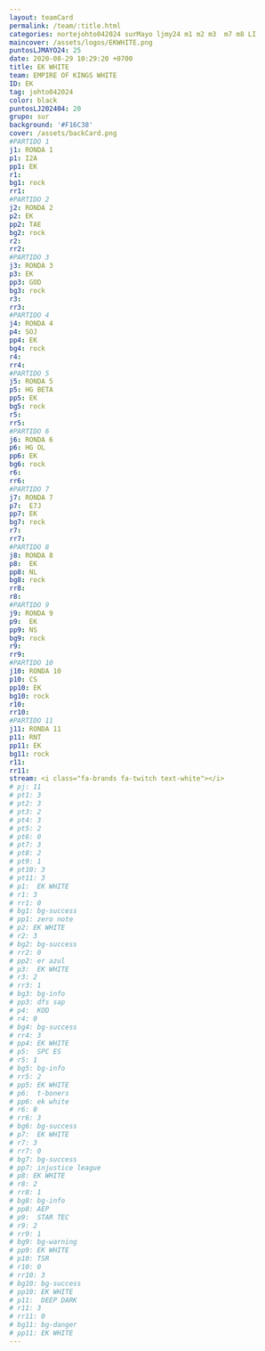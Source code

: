 ```yaml
---
layout: teamCard
permalink: /team/:title.html
categories: nortejohto042024 surMayo ljmy24 m1 m2 m3  m7 m8 LI
maincover: /assets/logos/EKWHITE.png
puntosLJMAYO24: 25
date: 2020-08-29 10:29:20 +0700
title: EK WHITE
team: EMPIRE OF KINGS WHITE
ID: EK
tag: johto042024
color: black
puntosLJ202404: 20
grupo: sur
background: '#F16C38'
cover: /assets/backCard.png
#PARTIDO 1
j1: RONDA 1
p1: I2A
pp1: EK
r1: 
bg1: rock
rr1: 
#PARTIDO 2
j2: RONDA 2
p2: EK
pp2: TAE
bg2: rock
r2: 
rr2: 
#PARTIDO 3
j3: RONDA 3
p3: EK
pp3: GOD
bg3: rock
r3: 
rr3:
#PARTIDO 4
j4: RONDA 4
p4: SOJ
pp4: EK
bg4: rock
r4: 
rr4:
#PARTIDO 5
j5: RONDA 5
p5: HG BETA
pp5: EK
bg5: rock
r5: 
rr5:
#PARTIDO 6
j6: RONDA 6
p6: HG OL
pp6: EK
bg6: rock
r6: 
rr6: 
#PARTIDO 7
j7: RONDA 7
p7:  E7J
pp7: EK
bg7: rock
r7: 
rr7:
#PARTIDO 8
j8: RONDA 8
p8:  EK
pp8: NL
bg8: rock
rr8: 
r8: 
#PARTIDO 9
j9: RONDA 9
p9:  EK
pp9: NS
bg9: rock
r9: 
rr9: 
#PARTIDO 10
j10: RONDA 10
p10: CS
pp10: EK
bg10: rock
r10: 
rr10:
#PARTIDO 11
j11: RONDA 11
p11: RNT
pp11: EK
bg11: rock
r11: 
rr11:
stream: <i class="fa-brands fa-twitch text-white"></i>
# pj: 11
# pt1: 3
# pt2: 3
# pt3: 2
# pt4: 3
# pt5: 2
# pt6: 0
# pt7: 3
# pt8: 2
# pt9: 1
# pt10: 3
# pt11: 3
# p1:  EK WHITE
# r1: 3
# rr1: 0 
# bg1: bg-success
# pp1: zero note
# p2: EK WHITE
# r2: 3
# bg2: bg-success
# rr2: 0
# pp2: er azul
# p3:  EK WHITE
# r3: 2
# rr3: 1
# bg3: bg-info
# pp3: dfs sap
# p4:  KOD
# r4: 0
# bg4: bg-success
# rr4: 3
# pp4: EK WHITE
# p5:  SPC ES
# r5: 1
# bg5: bg-info
# rr5: 2
# pp5: EK WHITE
# p6:  t-boners
# pp6: ek white
# r6: 0
# rr6: 3
# bg6: bg-success
# p7:  EK WHITE
# r7: 3
# rr7: 0
# bg7: bg-success
# pp7: injustice league
# p8: EK WHITE
# r8: 2
# rr8: 1
# bg8: bg-info
# pp8: AEP
# p9:  STAR TEC
# r9: 2
# rr9: 1
# bg9: bg-warning
# pp9: EK WHITE
# p10: TSR
# r10: 0
# rr10: 3
# bg10: bg-success
# pp10: EK WHITE
# p11:  DEEP DARK
# r11: 3
# rr11: 0
# bg11: bg-danger
# pp11: EK WHITE
---
```



